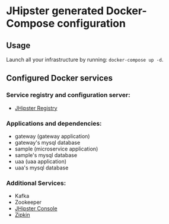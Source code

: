 # JHipster generated Docker-Compose configuration

## Usage

Launch all your infrastructure by running: `docker-compose up -d`.

## Configured Docker services

### Service registry and configuration server:

- [JHipster Registry](http://localhost:8761)

### Applications and dependencies:

- gateway (gateway application)
- gateway's mysql database
- sample (microservice application)
- sample's mysql database
- uaa (uaa application)
- uaa's mysql database

### Additional Services:

- Kafka
- Zookeeper
- [JHipster Console](http://localhost:5601)
- [Zipkin](http://localhost:9411)
